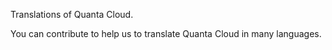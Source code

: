 Translations of Quanta Cloud.

You can contribute to help us to translate Quanta Cloud in many languages.
